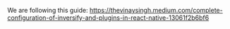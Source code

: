 We are following this guide: https://thevinaysingh.medium.com/complete-configuration-of-inversify-and-plugins-in-react-native-13061f2b6bf6